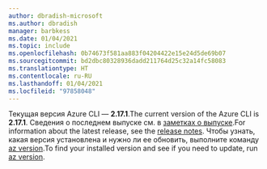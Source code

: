 ```yaml
---
author: dbradish-microsoft
ms.author: dbradish
manager: barbkess
ms.date: 01/04/2021
ms.topic: include
ms.openlocfilehash: 0b74673f581aa883f04204422e15e24d5de69b07
ms.sourcegitcommit: bd2dbc80328936dadd211764d25c32a14fc58083
ms.translationtype: HT
ms.contentlocale: ru-RU
ms.lasthandoff: 01/04/2021
ms.locfileid: "97858048"
---
```

<span data-ttu-id="317c1-101">Текущая версия Azure CLI — __2.17.1__.</span><span class="sxs-lookup"><span data-stu-id="317c1-101">The current version of the Azure CLI is __2.17.1__.</span></span> <span data-ttu-id="317c1-102">Сведения о последнем выпуске см. в [заметках о выпуске](../release-notes-azure-cli.md).</span><span class="sxs-lookup"><span data-stu-id="317c1-102">For information about the latest release, see the [release notes](../release-notes-azure-cli.md).</span></span> <span data-ttu-id="317c1-103">Чтобы узнать, какая версия установлена и нужно ли ее обновить, выполните команду [az version](/cli/azure/reference-index#az_version).</span><span class="sxs-lookup"><span data-stu-id="317c1-103">To find your installed version and see if you need to update, run [az version](/cli/azure/reference-index#az_version).</span></span>
